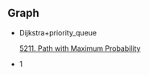 ## Graph

- Dijkstra+priority_queue

    [5211. Path with Maximum Probability](https://leetcode-cn.com/problems/path-with-maximum-probability/)

- 1


